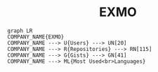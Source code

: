<h1 align="center">EXMO</h1>

```mermaid
graph LR
COMPANY_NAME{EXMO}
COMPANY_NAME ---> U{Users} ---> UN[20]
COMPANY_NAME ---> R{Repositories} ---> RN[115]
COMPANY_NAME ---> G{Gists} ---> GN[41]
COMPANY_NAME ---> ML{Most Used<br>Languages}
```
